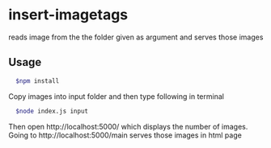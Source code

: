 # insert-imagetags

reads image from the the folder given as argument and serves those images

## Usage

```sh
  $npm install
```
Copy images into input folder and then type following in terminal

```sh
  $node index.js input  
```

Then open http://localhost:5000/ which displays the number of images. Going to http://localhost:5000/main serves those images in html page

